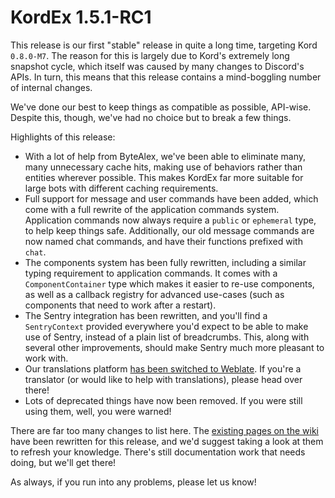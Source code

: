 # KordEx 1.5.1-RC1

This release is our first "stable" release in quite a long time, targeting Kord `0.8.0-M7`. The reason for this is largely due to Kord's extremely long snapshot cycle, which itself was caused by many changes to Discord's APIs. In turn, this means that this release contains a mind-boggling number of internal changes.

We've done our best to keep things as compatible as possible, API-wise. Despite this, though, we've had no choice but to break a few things.

Highlights of this release:

* With a lot of help from ByteAlex, we've been able to eliminate many, many unnecessary cache hits, making use of behaviors rather than entities wherever possible. This makes KordEx far more suitable for large bots with different caching requirements.
* Full support for message and user commands have been added, which come with a full rewrite of the application commands system. Application commands now always require a `public` or `ephemeral` type, to help keep things safe. Additionally, our old message commands are now named chat commands, and have their functions prefixed with `chat`.
* The components system has been fully rewritten, including a similar typing requirement to application commands. It comes with a `ComponentContainer` type which makes it easier to re-use components, as well as a callback registry for advanced use-cases (such as components that need to work after a restart).
* The Sentry integration has been rewritten, and you'll find a `SentryContext` provided everywhere you'd expect to be able to make use of Sentry, instead of a plain list of breadcrumbs. This, along with several other improvements, should make Sentry much more pleasant to work with.
* Our translations platform [has been switched to Weblate](https://hosted.weblate.org/engage/kord-extensions/). If you're a translator (or would like to help with translations), please head over there!
* Lots of deprecated things have now been removed. If you were still using them, well, you were warned!

There are far too many changes to list here. The [existing pages on the wiki](https://kordex.kotlindiscord.com/) have been rewritten for this release, and we'd suggest taking a look at them to refresh your knowledge. There's still documentation work that needs doing, but we'll get there!

As always, if you run into any problems, please let us know!
